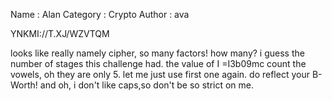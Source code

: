 Name : Alan
Category : Crypto
Author : ava

YNKMI://T.XJ/WZVTQM

looks like really namely cipher, so many factors!
how many? i guess the number of stages this challenge had.
the value of I =I3b09mc
count the vowels, oh they are only 5.
let me just use first one again.
do reflect your B-Worth!
and oh, 
i don't like caps,so don't be so strict on me.